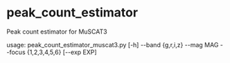 # peak_count_estimator
Peak count estimator for MuSCAT3

usage: peak_count_estimator_muscat3.py [-h] --band {g,r,i,z} --mag MAG --focus {1,2,3,4,5,6} [--exp EXP]
